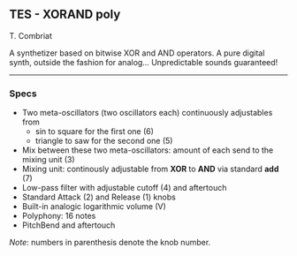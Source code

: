 ## TES - XORAND poly
T. Combriat

A synthetizer based on bitwise XOR and AND operators. A pure digital synth, outside the fashion for analog… Unpredictable sounds guaranteed!

***

### Specs
* Two meta-oscillators (two oscillators each) continuously adjustables from
  * sin to square for the first one (6)
  * triangle to saw for the second one (5)
* Mix between these two meta-oscillators: amount of each send to the mixing unit (3)
* Mixing unit: continously adjustable from **XOR** to **AND** via standard **add** (7)
* Low-pass filter with adjustable cutoff (4) and aftertouch
* Standard Attack (2) and Release (1) knobs
* Built-in analogic logarithmic volume (V)
* Polyphony: 16 notes
* PitchBend and aftertouch

*Note*: numbers in parenthesis denote the knob number. 



